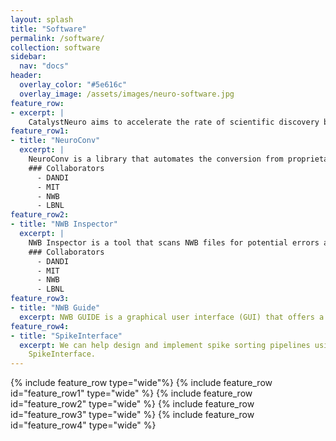 ```yaml
---
layout: splash
title: "Software"
permalink: /software/
collection: software
sidebar:
  nav: "docs"
header:
  overlay_color: "#5e616c"
  overlay_image: /assets/images/neuro-software.jpg
feature_row:
- excerpt: |
    CatalystNeuro aims to accelerate the rate of scientific discovery by building open source solutions that bring data and software engineering solutions to neuroscience labs, and address the practical problems of researchers in the field. We integrate deeply with codebases across the open source community, so many of our contributions are in repositories that are part of other organizations.
feature_row1:
- title: "NeuroConv"
  excerpt: |
    NeuroConv is a library that automates the conversion from proprietary neurophysiology data formats to NWB.
    ### Collaborators
      - DANDI
      - MIT
      - NWB
      - LBNL
feature_row2:
- title: "NWB Inspector"
  excerpt: |
    NWB Inspector is a tool that scans NWB files for potential errors and areas of improvement, generating a comprehensive report.
    ### Collaborators
      - DANDI
      - MIT
      - NWB
      - LBNL
feature_row3:
- title: "NWB Guide"
  excerpt: NWB GUIDE is a graphical user interface (GUI) that offers a code-free solution for conversion to NWB (currently in progress).
feature_row4:
- title: "SpikeInterface"
  excerpt: We can help design and implement spike sorting pipelines using state-of-the-art algorithms using
    SpikeInterface.
---
```


{% include feature_row type="wide"%}
{% include feature_row id="feature_row1" type="wide" %}
{% include feature_row id="feature_row2" type="wide" %}
{% include feature_row id="feature_row3" type="wide" %}
{% include feature_row id="feature_row4" type="wide" %}